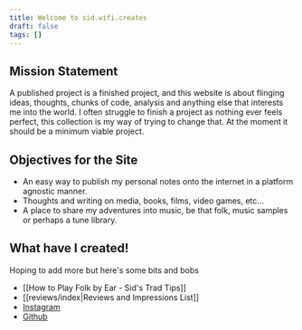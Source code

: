 ```yaml
---
title: Welcome to sid.wifi.creates
draft: false
tags: []
---
```

## Mission Statement

A published project is a finished project, and this website is about flinging ideas, thoughts, chunks of code, analysis and anything else that interests me into the world. I often struggle to finish a project as nothing ever feels perfect, this collection is my way of trying to change that. At the moment it should be a minimum viable project.

## Objectives for the Site
- An easy way to publish my personal notes onto the internet in a platform agnostic manner.
- Thoughts and writing on media, books, films, video games, etc...
- A place to share my adventures into music, be that folk, music samples or perhaps a tune library. 

## What have I created!
Hoping to add more but here's some bits and bobs
- [[How to Play Folk by Ear - Sid's Trad Tips]]
- [[reviews/index|Reviews and Impressions List]]
- [Instagram](https://www.instagram.com/sid.wifi.creates/)
- [Github](https://github.com/ctrlbadger)